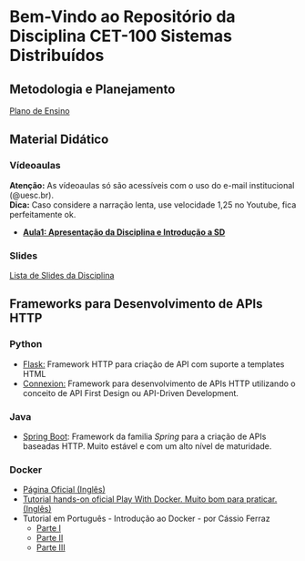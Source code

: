 # Bem-Vindo ao Repositório da Disciplina CET-100 Sistemas Distribuídos


## Metodologia e Planejamento

[Plano de Ensino](https://github.com/profmathias/cet-100/blob/master/CET100%20-%20Plano%20de%20Ensino.doc?raw=true)


## Material Didático

### Vídeoaulas

**Atenção:** As vídeoaulas só são acessíveis com o uso do e-mail institucional (@uesc.br).\
**Dica:** Caso considere a narração lenta, use velocidade 1,25 no Youtube, fica perfeitamente ok.



- [**Aula1: Apresentação da Disciplina e Introdução a SD**](https://youtu.be/Mp44Ai-e9ZQ)

### Slides

[Lista de Slides da Disciplina](https://github.com/profmathias/cet-100/blob/master/Slides/README.md)

## Frameworks para Desenvolvimento de APIs HTTP

### Python

- [Flask:](https://flask.palletsprojects.com/en/1.1.x/) Framework HTTP para criação de API com suporte a templates HTML
- [Connexion:](https://pypi.org/project/connexion/) Framework para desenvolvimento de APIs HTTP utilizando o conceito de API First Design ou API-Driven Development.

### Java
- [Spring Boot](https://spring.io/projects/spring-boot): Framework da familia *Spring* para a criação de APIs baseadas HTTP. Muito estável e com um alto nível de maturidade.

### Docker

- [Página Oficial (Inglês)](https://www.docker.com)
- [Tutorial hands-on oficial Play With Docker. Muito bom para praticar. (Inglês)](https://www.docker.com/play-with-docker)
- Tutorial em Português - Introdução ao Docker - por Cássio Ferraz
  * [Parte I](https://medium.com/@ferrazcassim/introdução-ao-docker-parte-i-7c6ecad3b4fd)
  * [Parte II](https://medium.com/@ferrazcassim/introdução-ao-docker-parte-ii-b44666837d37)
  * [Parte III](https://medium.com/@ferrazcassim/introdução-ao-docker-parte-iii-a675dfbea11e)

